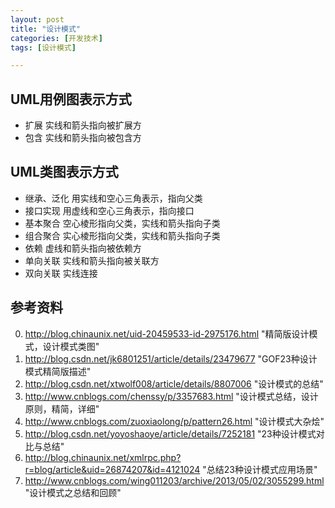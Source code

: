 ```yaml
---
layout: post
title: "设计模式"
categories: [开发技术]
tags: [设计模式]

---
```


## UML用例图表示方式
+ 扩展
    实线和箭头指向被扩展方
+ 包含
    实线和箭头指向被包含方

## UML类图表示方式
+ 继承、泛化
    用实线和空心三角表示，指向父类
+ 接口实现
    用虚线和空心三角表示，指向接口
+ 基本聚合
    空心棱形指向父类，实线和箭头指向子类
+ 组合聚合
    实心棱形指向父类，实线和箭头指向子类
+ 依赖
    虚线和箭头指向被依赖方
+ 单向关联
    实线和箭头指向被关联方
+ 双向关联
    实线连接

## 参考资料
0. http://blog.chinaunix.net/uid-20459533-id-2975176.html "精简版设计模式，设计模式类图"
1. http://blog.csdn.net/jk6801251/article/details/23479677 "GOF23种设计模式精简版描述"
2. http://blog.csdn.net/xtwolf008/article/details/8807006 "设计模式的总结"
3. http://www.cnblogs.com/chenssy/p/3357683.html "设计模式总结，设计原则，精简，详细"
4. http://www.cnblogs.com/zuoxiaolong/p/pattern26.html "设计模式大杂烩"
5. http://blog.csdn.net/yoyoshaoye/article/details/7252181 "23种设计模式对比与总结"
6. http://blog.chinaunix.net/xmlrpc.php?r=blog/article&uid=26874207&id=4121024 "总结23种设计模式应用场景"
7. http://www.cnblogs.com/wing011203/archive/2013/05/02/3055299.html "设计模式之总结和回顾"






